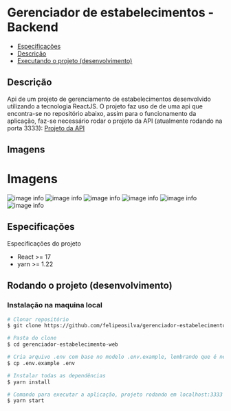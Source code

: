 # Gerenciador de estabelecimentos - Backend

- [Especificações](#Especificações)
- [Descrição](#descri%c3%a7%c3%a3o)
- [Executando o projeto (desenvolvimento)](#rodando-o-projeto-desenvolvimento)

## Descrição

Api de um projeto de gerenciamento de estabelecimentos desenvolvido utilizando a tecnologia ReactJS. O projeto faz uso de de uma api que encontra-se no repositório abaixo, assim para o funcionamento da aplicação, faz-se necessário rodar o projeto da API (atualmente rodando na porta 3333):
[Projeto da API](https://github.com/felipeosilva/gerenciador-estabelecimento-backend)

## Imagens
# Imagens
![image info](./screenshots/screen-1.png)
![image info](./screenshots/screen-2.png)
![image info](./screenshots/screen-3.png)
![image info](./screenshots/screen-4.png)
![image info](./screenshots/screen-5.png)
![image info](./screenshots/screen-6.png)



## Especificações

Especificações do projeto

- React >= 17
- yarn >= 1.22

## Rodando o projeto (desenvolvimento)

### Instalação na maquina local

```bash
# Clonar repositório
$ git clone https://github.com/felipeosilva/gerenciador-estabelecimento-web.git

# Pasta do clone
$ cd gerenciador-estabelecimento-web

# Cria arquivo .env com base no modelo .env.example, lembrando que é necessário possuir o token do MapBox.
$ cp .env.example .env

# Instalar todas as dependências
$ yarn install

# Comando para executar a aplicação, projeto rodando em localhost:3333
$ yarn start
```